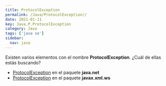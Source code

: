 ```yaml
---
title: ProtocolException
permalink: /Java/ProtocolException//
date: 2021-01-11
key: Java.P.ProtocolException
category: Java
tags: ['java se']
sidebar: 
  nav: java
---
```


Existen varios elementos con el nombre **ProtocolException**. ¿Cuál de ellas estás buscando?
<ul>
<li><a href="/Java/ProtocolException-java-net/">ProtocolException</a> en el paquete <strong>java.net</strong></li>
<li><a href="/Java/ProtocolException-javax-xml-ws/">ProtocolException</a> en el paquete <strong>javax.xml.ws</strong></li>
<ul>
